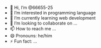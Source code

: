 - 👋 Hi, I’m @66655-25
- 👀 I’m interested in programming language
- 🌱 I’m currently learning web development
- 💞️ I’m looking to collaborate on ...
- 📫 How to reach me ...
- 😄 Pronouns: he/him
- ⚡ Fun fact: ...

<!---
66655-25/66655-25 is a ✨ special ✨ repository because its `README.md` (this file) appears on your GitHub profile.
You can click the Preview link to take a look at your changes.
--->
